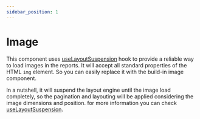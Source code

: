 ```yaml
---
sidebar_position: 1
---
```


# Image

This component uses [useLayoutSuspension](use-layout-suspension) hook to provide a reliable way to load images in the reports. It will accept all standard properties of the HTML `img` element. So you can easily replace it with the build-in image component.

In a nutshell, it will suspend the layout engine until the image load completely, so the pagination and layouting will be applied considering the image dimensions and position. for more information you can check [useLayoutSuspension](use-layout-suspension).
